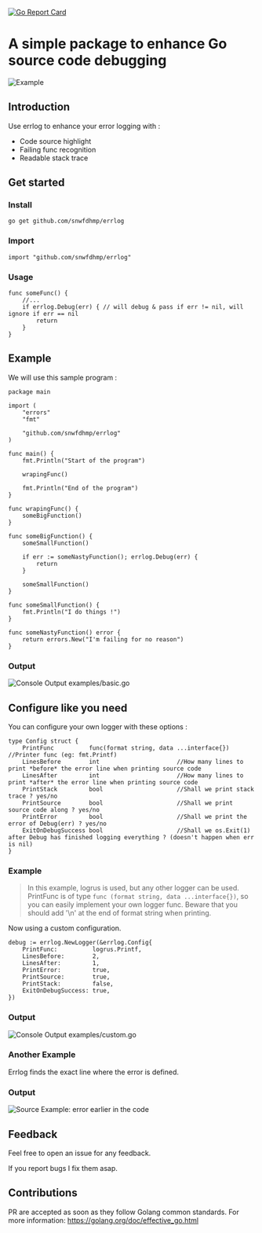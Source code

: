 [![Go Report Card](https://goreportcard.com/badge/github.com/snwfdhmp/errlog)](https://goreportcard.com/report/github.com/snwfdhmp/errlog)

# A simple package to enhance Go source code debugging

![Example](https://i.imgur.com/wPBrYqs.png)

## Introduction

Use errlog to enhance your error logging with :

- Code source highlight
- Failing func recognition
- Readable stack trace



## Get started

### Install

```
go get github.com/snwfdhmp/errlog
```

### Import

```golang
import "github.com/snwfdhmp/errlog"
```

### Usage

```golang
func someFunc() {
    //...
    if errlog.Debug(err) { // will debug & pass if err != nil, will ignore if err == nil
        return
    }
}
```

## Example

We will use this sample program :

```golang
package main

import (
	"errors"
	"fmt"

	"github.com/snwfdhmp/errlog"
)

func main() {
	fmt.Println("Start of the program")

	wrapingFunc()

	fmt.Println("End of the program")
}

func wrapingFunc() {
	someBigFunction()
}

func someBigFunction() {
	someSmallFunction()

	if err := someNastyFunction(); errlog.Debug(err) {
		return
	}

	someSmallFunction()
}

func someSmallFunction() {
	fmt.Println("I do things !")
}

func someNastyFunction() error {
	return errors.New("I'm failing for no reason")
}
```

### Output

![Console Output examples/basic.go](https://i.imgur.com/tOkDgwP.png)

## Configure like you need

You can configure your own logger with these options :

```golang
type Config struct {
	PrintFunc          func(format string, data ...interface{}) //Printer func (eg: fmt.Printf)
	LinesBefore        int  					//How many lines to print *before* the error line when printing source code
	LinesAfter         int 						//How many lines to print *after* the error line when printing source code
	PrintStack         bool 					//Shall we print stack trace ? yes/no
	PrintSource        bool 					//Shall we print source code along ? yes/no
	PrintError         bool 					//Shall we print the error of Debug(err) ? yes/no
	ExitOnDebugSuccess bool 					//Shall we os.Exit(1) after Debug has finished logging everything ? (doesn't happen when err is nil)
}
```

### Example

> In this example, logrus is used, but any other logger can be used. PrintFunc is of type `func (format string, data ...interface{})`, so you can easily implement your own logger func. Beware that you should add '\n' at the end of format string when printing.

Now using a custom configuration.

```golang
debug := errlog.NewLogger(&errlog.Config{
	PrintFunc:          logrus.Printf,
	LinesBefore:        2,
	LinesAfter:         1,
	PrintError:         true,
	PrintSource:        true,
	PrintStack:         false,
	ExitOnDebugSuccess: true,
})
```

### Output

![Console Output examples/custom.go](https://i.imgur.com/vh2iEnS.png)


### Another Example

Errlog finds the exact line where the error is defined.

### Output

![Source Example: error earlier in the code](https://i.imgur.com/wPBrYqs.png)

## Feedback

Feel free to open an issue for any feedback.

If you report bugs I fix them asap.

## Contributions

PR are accepted as soon as they follow Golang common standards.
For more information: https://golang.org/doc/effective_go.html
